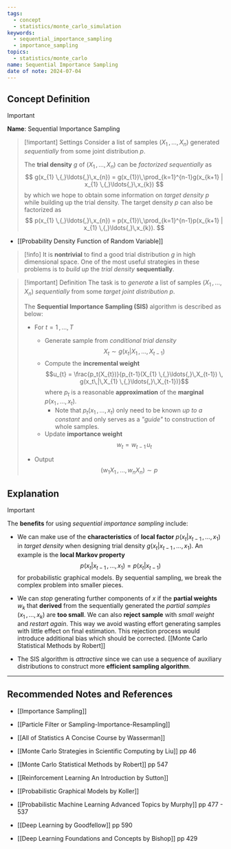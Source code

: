 ```yaml
---
tags:
  - concept
  - statistics/monte_carlo_simulation
keywords:
  - sequential_importance_sampling
  - importance_sampling
topics:
  - statistics/monte_carlo
name: Sequential Importance Sampling
date of note: 2024-07-04
---
```


## Concept Definition

>[!important]
>**Name**: Sequential Importance Sampling

>[!important] Settings
>Consider a list of samples $(X_{1} \,{,}\ldots{,}\,X_{n})$ generated *sequentially* from some joint distribution $p$. 
>
>The **trial density** $g$ of $(X_{1} \,{,}\ldots{,}\,X_{n})$ can be *factorized sequentially* as
>$$
>g(x_{1} \,{,}\ldots{,}\,x_{n}) = g(x_{1})\,\prod_{k=1}^{n-1}g(x_{k+1} | x_{1} \,{,}\ldots{,}\,x_{k})
>$$
>by which we hope to obtain some information on *target density* $p$ while building up the trial density. The target density $p$ can also be factorized as
>$$
>p(x_{1} \,{,}\ldots{,}\,x_{n}) = p(x_{1})\,\prod_{k=1}^{n-1}p(x_{k+1} | x_{1} \,{,}\ldots{,}\,x_{k}).
>$$

- [[Probability Density Function of Random Variable]]

>[!info]
>It is **nontrivial** to find a good trial distribution $g$ in high dimensional space. One of the most useful strategies in these problems is to *build up* the *trial density* **sequentially**.


>[!important] Definition
>The task is to *generate* a list of samples $(X_{1} \,{,}\ldots{,}\,X_{n})$ *sequentially* from some *target joint distribution* $p$. 
>
>The **Sequential Importance Sampling (SIS)** algorithm is described as below:
>- For $t=1 \,{,}\ldots{,}\,T$
>	- Generate sample from *conditional trial density* $$X_{t} \sim g(x_{t}| X_{1} \,{,}\ldots{,}\,X_{t-1})$$
>	- Compute the **incremental weight** $$u_{t} = \frac{p_t(X_{t})}{p_{t-1}(X_{1} \,{,}\ldots{,}\,X_{t-1}) \, g(x_t\,|\,X_{1} \,{,}\ldots{,}\,X_{t-1})}$$ where $p_{t}$ is a reasonable **approximation** of the **marginal** $p(x_{1} \,{,}\ldots{,}\,x_{t}).$ 
>		- Note that $p_t(x_{1} \,{,}\ldots{,}\,x_{t})$ only need to be known *up to a constant* and only serves as a *"guide"* to construction of whole samples. 
>	- Update **importance weight** $$w_{t} = w_{t-1}\,u_{t}$$
>
>- Output $$(w_{1}X_{1} \,{,}\ldots{,}\, w_{n}X_{n}) \sim p$$


## Explanation

>[!important]
>The **benefits** for using *sequential importance sampling* include:
> 
>- We can make use of the **characteristics** of **local factor** $p(x_{t}| x_{t-1} \,{,}\ldots{,}\, x_{1})$ in *target density* when designing trial density $g(x_{t}| x_{t-1} \,{,}\ldots{,}\, x_{1})$. An example is the **local Markov property** $$p(x_{t}| x_{t-1} \,{,}\ldots{,}\, x_{1}) = p(x_{t}|x_{t-1})$$ for probabilistic graphical models. By sequential sampling, we break the complex problem into smaller pieces.
> 
>- We can *stop* generating further components of $x$ if the **partial weights** $w_{k}$ that **derived** from the sequentially generated the *partial samples* $(x_{1} \,{,}\ldots{,}\, x_{k})$ are **too small**. We can also **reject sample** with *small weight* and *restart again*. This way we avoid wasting effort generating samples with little  effect on final estimation. This rejection process would introduce additional bias which should be corrected. [[Monte Carlo Statistical Methods by Robert]]
> 
>- The SIS algorithm is *attractive* since we can use a sequence of auxiliary distributions to construct more **efficient sampling algorithm**.
>





-----------
##  Recommended Notes and References

- [[Importance Sampling]]

- [[Particle Filter or Sampling-Importance-Resampling]]

- [[All of Statistics A Concise Course by Wasserman]]
- [[Monte Carlo Strategies in Scientific Computing by Liu]] pp 46
- [[Monte Carlo Statistical Methods by Robert]] pp 547

- [[Reinforcement Learning An Introduction by Sutton]]

- [[Probabilistic Graphical Models by Koller]]
- [[Probabilistic Machine Learning Advanced Topics by Murphy]] pp 477 - 537
- [[Deep Learning by Goodfellow]] pp 590
- [[Deep Learning Foundations and Concepts by Bishop]] pp 429